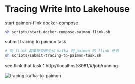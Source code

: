 # Tracing Write Into Lakehouse

start paimon-flink docker-compose
```bash
sh scripts/start-docker-compose-paimon-flink.sh
```

submit tracing to paimon task
```bash
# 向 flink 群集提交两个从 kafka 到 paimon 的 flink 任务
sh scripts/submit-tracing-to-paimon-task.sh
``` 

see flink that task：http://localhost:8081/#/job/running

![tracing-kafka-to-paimon](/img/streaming/tracing-kafka-to-paimon.png)
